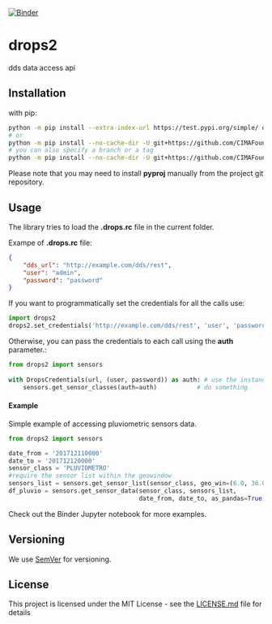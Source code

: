 [![Binder](https://mybinder.org/badge.svg)](https://mybinder.org/v2/gh/CIMAFoundation/drops2/master?filepath=example_notebook.ipynb)

# drops2
dds data access api

## Installation

with pip:
```bash
python -m pip install --extra-index-url https://test.pypi.org/simple/ drops2
# or
python -m pip install --no-cache-dir -U git+https://github.com/CIMAFoundation/drops2.git
# you can also specify a branch or a tag
python -m pip install --no-cache-dir -U git+https://github.com/CIMAFoundation/drops2.git@v0.6.0
```


Please note that you may need to install __pyproj__ manually from the project git repository.

## Usage

The library tries to load the __.drops.rc__ file in the current folder.

Exampe of __.drops.rc__ file:
```json
{
    "dds_url": "http://example.com/dds/rest",
    "user": "admin",
    "password": "password"
}
```


If you want to programmatically set the credentials for all the calls use:
```python
import drops2
drops2.set_credentials('http://example.com/dds/rest', 'user', 'password')
```

Otherwise, you can pass the credentials to each call using the __auth__ parameter.:
```python
from drops2 import sensors
    
with DropsCredentials(url, (user, password)) as auth: # use the instance as a context manager
    sensors.get_sensor_classes(auth=auth)           # do something
```

#### Example
Simple example of accessing pluviometric sensors data.
```python
from drops2 import sensors

date_from = '201712110000'
date_to = '201712120000'
sensor_class = 'PLUVIOMETRO'
#require the sensor list within the geowindow
sensors_list = sensors.get_sensor_list(sensor_class, geo_win=(6.0, 36.0, 18.6, 47.5))
df_pluvio = sensors.get_sensor_data(sensor_class, sensors_list, 
                                    date_from, date_to, as_pandas=True)

```

Check out the Binder Jupyter notebook for more examples.

## Versioning

We use [SemVer](http://semver.org/) for versioning. 


## License

This project is licensed under the MIT License - see the [LICENSE.md](LICENSE.md) file for details
